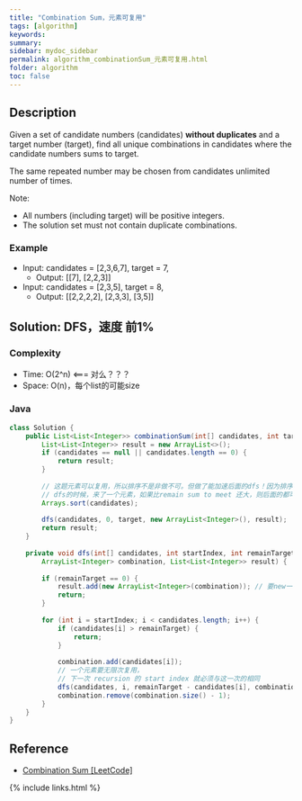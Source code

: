 ```yaml
---
title: "Combination Sum，元素可复用"
tags: [algorithm]
keywords:
summary:
sidebar: mydoc_sidebar
permalink: algorithm_combinationSum_元素可复用.html
folder: algorithm
toc: false
---
```


## Description
Given a set of candidate numbers (candidates) **without duplicates** and a target number (target), find all unique combinations in candidates where the candidate numbers sums to target.

The same repeated number may be chosen from candidates unlimited number of times.

Note:
* All numbers (including target) will be positive integers.
* The solution set must not contain duplicate combinations.

### Example
* Input: candidates = [2,3,6,7], target = 7,
  * Output: [[7], [2,2,3]]
* Input: candidates = [2,3,5], target = 8,
  * Output: [[2,2,2,2], [2,3,3], [3,5]]

## Solution: DFS，速度 前1%

### Complexity
* Time: O(2^n) <=== 对么？？？
* Space: O(n)，每个list的可能size

### Java
```java
class Solution {
    public List<List<Integer>> combinationSum(int[] candidates, int target) {
        List<List<Integer>> result = new ArrayList<>();
        if (candidates == null || candidates.length == 0) {
            return result;
        }
        
        // 这题元素可以复用，所以排序不是非做不可。但做了能加速后面的dfs！因为排序以后，
        // dfs的时候，来了一个元素，如果比remain sum to meet 还大，则后面的都可放弃
        Arrays.sort(candidates);
        
        dfs(candidates, 0, target, new ArrayList<Integer>(), result);
        return result;
    }
    
    private void dfs(int[] candidates, int startIndex, int remainTarget,
        ArrayList<Integer> combination, List<List<Integer>> result) {
        
        if (remainTarget == 0) {
            result.add(new ArrayList<Integer>(combination)); // 要new一个
            return;
        }
        
        for (int i = startIndex; i < candidates.length; i++) {
            if (candidates[i] > remainTarget) {
                return;
            }
        
            combination.add(candidates[i]);
            // 一个元素要无限次复用，
            // 下一次 recursion 的 start index 就必须与这一次的相同
            dfs(candidates, i, remainTarget - candidates[i], combination, result);
            combination.remove(combination.size() - 1);
        }
    }
}
```

## Reference
* [Combination Sum [LeetCode]](https://leetcode.com/problems/combination-sum/description/)

{% include links.html %}

